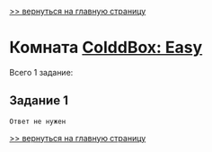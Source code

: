 

[>> вернуться на главную страницу](https://github.com/BEPb/tryhackme/blob/master/README.md)

# Комната [ColddBox: Easy](https://tryhackme.com/r/room/colddboxeasy) 

Всего 1 заданиe:
## Задание 1

```commandline
Ответ не нужен
```


[>> вернуться на главную страницу](https://github.com/BEPb/tryhackme/blob/master/README.md)